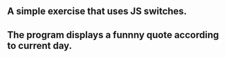 ## A simple exercise that uses JS switches.
## The program displays a funnny quote according to current day.
